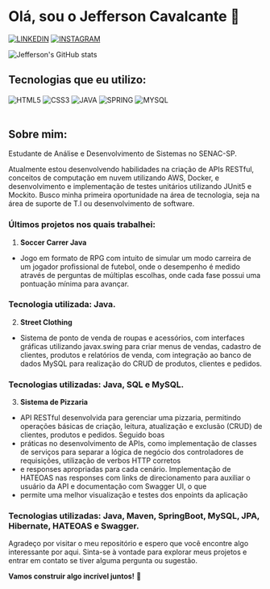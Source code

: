 # Olá, sou o Jefferson Cavalcante 👋

[![LINKEDIN](https://img.shields.io/badge/LinkedIn-0077B5?style=for-the-badge&logo=linkedin&logoColor=white)](https://www.linkedin.com/in/jeffersoncavalcante8/)
[![INSTAGRAM](https://img.shields.io/badge/Instagram-E4405F?style=for-the-badge&logo=instagram&logoColor=white)](https://www.instagram.com/jeffcavalcant_)

![Jefferson's GitHub stats](https://github-readme-stats.vercel.app/api?username=jcavalcantee&show_icons=true&theme=dracula)

## Tecnologias que eu utilizo:

<div style="display: inline_block">
   <img align="center" alt="HTML5" src="https://img.shields.io/badge/HTML5-E34F26?style=for-the-badge&logo=html5&logoColor=white" />
   <img align="center" alt="CSS3" src="https://img.shields.io/badge/CSS3-1572B6?style=for-the-badge&logo=css3&logoColor=white" />
   <img align="center" alt="JAVA" src="https://img.shields.io/badge/Java-ED8B00?style=for-the-badge&logo=openjdk&logoColor=white" />
   <img align="center" alt="SPRING" src="https://img.shields.io/badge/Spring-6DB33F?style=for-the-badge&logo=spring&logoColor=white" />
   <img align="center" alt="MYSQL" src="https://img.shields.io/badge/MySQL-00000F?style=for-the-badge&logo=mysql&logoColor=white" />
</div><br/>

## Sobre mim:
 Estudante de Análise e Desenvolvimento de Sistemas no SENAC-SP.    
 
 Atualmente estou desenvolvendo habilidades na criação de APIs RESTful, conceitos de computação em nuvem utilizando AWS, Docker, e desenvolvimento e implementação de testes unitários utilizando JUnit5 e Mockito. Busco minha primeira oportunidade na área de tecnologia, seja na área de suporte de T.I ou desenvolvimento de software.

 ### Últimos projetos nos quais trabalhei:

 1. **Soccer Carrer Java**
   - Jogo em formato de RPG com intuito de simular um modo carreira de um jogador profissional de futebol, onde o desempenho
   é medido através de perguntas de múltiplas escolhas, onde cada fase possui uma pontuação mínima para avançar.
   ### Tecnologia utilizada: Java.

 2. **Street Clothing**
   - Sistema de ponto de venda de roupas e acessórios, com interfaces gráficas utilizando javax.swing para criar menus de vendas, cadastro de clientes,
   produtos e relatórios de venda, com integração ao banco de dados MySQL para realização do CRUD de produtos, clientes e pedidos.
   ### Tecnologias utilizadas: Java, SQL e MySQL.


 3. **Sistema de Pizzaria**
   - API RESTful desenvolvida para gerenciar uma pizzaria, permitindo operações básicas de criação, leitura, atualização e exclusão (CRUD) de clientes, produtos e pedidos. Seguido boas 
   - práticas no desenvolvimento de APIs, como implementação de classes de serviços para separar a lógica de negócio dos controladores de requisições, utilização de verbos HTTP corretos 
   - e responses apropriadas para cada cenário. Implementação de HATEOAS nas responses com links de direcionamento para auxiliar o usuário da API e documentação com Swagger UI, o que 
   - permite uma melhor visualização e testes dos enpoints da aplicação
   ### Tecnologias utilizadas: Java, Maven, SpringBoot, MySQL, JPA, Hibernate, HATEOAS e Swagger.

   Agradeço por visitar o meu repositório e espero que você encontre algo interessante por aqui. Sinta-se à vontade para explorar meus projetos e entrar em contato se tiver alguma pergunta ou sugestão.

**Vamos construir algo incrível juntos!** 🚀

